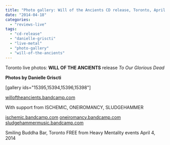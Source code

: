 ```yaml
---
title: "Photo gallery: Will of the Ancients CD release, Toronto, April 4, 2014"
date: "2014-04-18"
categories: 
  - "reviews-live"
tags: 
  - "cd-release"
  - "danielle-griscti"
  - "live-metal"
  - "photo-gallery"
  - "will-of-the-ancients"
---
```


Toronto live photos: **WILL OF THE ANCIENTS** release _To Our Glorious Dead_

**Photos by Danielle Griscti**

\[gallery ids="15395,15394,15396,15398"\]

[willoftheancients.bandcamp.com](http://willoftheancients.bandcamp.com)

With support from ISCHEMIC, ONEIROMANCY, SLUDGEHAMMER

[ischemic.bandcamp.com](http://ischemic.bandcamp.com/) [oneiromancy.bandcamp.com](http://oneiromancy.bandcamp.com/) [sludgehammermusic.bandcamp.com](http://sludgehammermusic.bandcamp.com/)

Smiling Buddha Bar, Toronto FREE from Heavy Mentality events April 4, 2014
